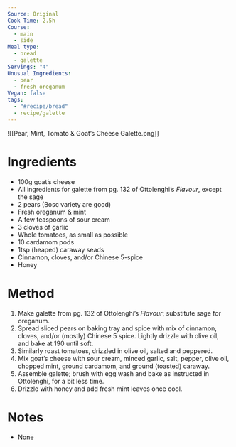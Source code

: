 ```yaml
---
Source: Original
Cook Time: 2.5h
Course:
  - main
  - side
Meal type:
  - bread
  - galette
Servings: "4"
Unusual Ingredients:
  - pear
  - fresh oreganum
Vegan: false
tags:
  - "#recipe/bread"
  - recipe/galette
---
```

![[Pear, Mint, Tomato & Goat’s Cheese Galette.png]]
# Ingredients

- 100g goat’s cheese
- All ingredients for galette from pg. 132 of Ottolenghi’s _Flavour_, except the sage
- 2 pears (Bosc variety are good)
- Fresh oreganum & mint
- A few teaspoons of sour cream
- 3 cloves of garlic
- Whole tomatoes, as small as possible
- 10 cardamom pods
- 1tsp (heaped) caraway seads
- Cinnamon, cloves, and/or Chinese 5-spice
- Honey

# Method

1. Make galette from pg. 132 of Ottolenghi’s _Flavour_; substitute sage for oreganum.
2. Spread sliced pears on baking tray and spice with mix of cinnamon, cloves, and/or (mostly) Chinese 5 spice. Lightly drizzle with olive oil, and bake at 190 until soft.
3. Similarly roast tomatoes, drizzled in olive oil, salted and peppered.
4. Mix goat’s cheese with sour cream, minced garlic, salt, pepper, olive oil, chopped mint, ground cardamom, and ground (toasted) caraway.
5. Assemble galette; brush with egg wash and bake as instructed in Ottolenghi, for a bit less time.
6. Drizzle with honey and add fresh mint leaves once cool.

# Notes

- None